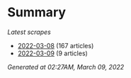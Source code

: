 # Summary
*Latest scrapes*
* [2022-03-08](https://github.com/nuuuwan/news_lk/blob/data/news_lk.2022-03-08.json) (167 articles)
* [2022-03-09](https://github.com/nuuuwan/news_lk/blob/data/news_lk.2022-03-09.json) (9 articles)

*Generated at 02:27AM, March 09, 2022*